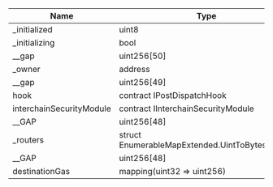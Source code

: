 | Name                     | Type                                          | Slot | Offset | Bytes | Contract                                |
| ------------------------ | --------------------------------------------- | ---- | ------ | ----- | --------------------------------------- |
| \_initialized            | uint8                                         | 0    | 0      | 1     | contracts/token/HypNative.sol:HypNative |
| \_initializing           | bool                                          | 0    | 1      | 1     | contracts/token/HypNative.sol:HypNative |
| \_\_gap                  | uint256[50]                                   | 1    | 0      | 1600  | contracts/token/HypNative.sol:HypNative |
| \_owner                  | address                                       | 51   | 0      | 20    | contracts/token/HypNative.sol:HypNative |
| \_\_gap                  | uint256[49]                                   | 52   | 0      | 1568  | contracts/token/HypNative.sol:HypNative |
| hook                     | contract IPostDispatchHook                    | 101  | 0      | 20    | contracts/token/HypNative.sol:HypNative |
| interchainSecurityModule | contract IInterchainSecurityModule            | 102  | 0      | 20    | contracts/token/HypNative.sol:HypNative |
| \_\_GAP                  | uint256[48]                                   | 103  | 0      | 1536  | contracts/token/HypNative.sol:HypNative |
| \_routers                | struct EnumerableMapExtended.UintToBytes32Map | 151  | 0      | 96    | contracts/token/HypNative.sol:HypNative |
| \_\_GAP                  | uint256[48]                                   | 154  | 0      | 1536  | contracts/token/HypNative.sol:HypNative |
| destinationGas           | mapping(uint32 => uint256)                    | 202  | 0      | 32    | contracts/token/HypNative.sol:HypNative |
